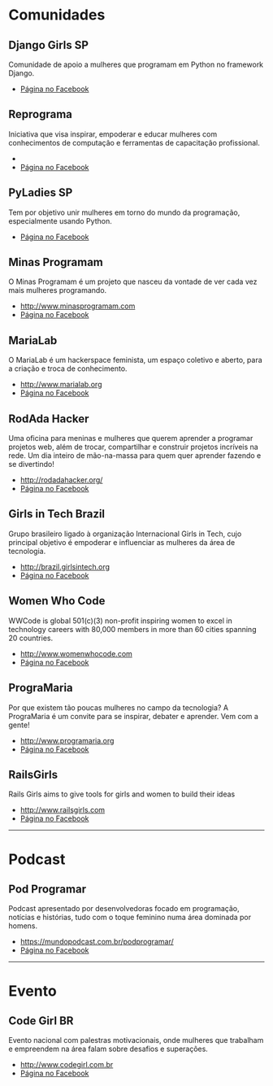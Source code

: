 # Comunidades 


## Django Girls SP

Comunidade de apoio a mulheres que programam em Python no framework Django.

* [Página no Facebook](https://www.facebook.com/DjangoGirlsSP/)


## Reprograma

Iniciativa que visa inspirar, empoderar e educar mulheres com conhecimentos de computação e ferramentas de capacitação profissional. 

* [](http://www.reprograma.com.br)
* [Página no Facebook](https://www.facebook.com/pg/ReprogramaBrasil/)


## PyLadies SP

Tem por objetivo unir mulheres em torno do mundo da programação, especialmente usando Python. 

* [Página no Facebook](https://www.facebook.com/PyLadiesSP/)


## Minas Programam

O Minas Programam é um projeto que nasceu da vontade de ver cada vez mais mulheres programando.

* http://www.minasprogramam.com
* [Página no Facebook](https://www.facebook.com/minasprogramam/)


## MariaLab

O MariaLab é um hackerspace feminista, um espaço coletivo e aberto, para a criação e troca de conhecimento.

* http://www.marialab.org
* [Página no Facebook](https://www.facebook.com/marialab.org/)


## RodAda Hacker

Uma oficina para meninas e mulheres que querem aprender a programar projetos web, além de trocar, compartilhar e construir projetos incríveis na rede. Um dia inteiro de mão-na-massa para quem quer aprender fazendo e se divertindo!

* http://rodadahacker.org/
* [Página no Facebook](https://www.facebook.com/pg/RodAdaHacker/about/)


## Girls in Tech Brazil

Grupo brasileiro ligado à organização Internacional Girls in Tech, cujo principal objetivo é empoderar e influenciar as mulheres da área de tecnologia.

* http://brazil.girlsintech.org
* [Página no Facebook](https://www.facebook.com/GiTSaoPaulo/)


## Women Who Code

WWCode is global 501(c)(3) non-profit inspiring women to excel in technology careers with 80,000 members in more than 60 cities spanning 20 countries.

* http://www.womenwhocode.com
* [Página no Facebook](https://www.facebook.com/womenwhocode/)


## PrograMaria

Por que existem tão poucas mulheres no campo da tecnologia? A PrograMaria é um convite para se inspirar, debater e aprender. Vem com a gente!

* http://www.programaria.org
* [Página no Facebook](https://www.facebook.com/programaria/)


## RailsGirls

Rails Girls aims to give tools for girls and women to build their ideas

* http://www.railsgirls.com
* [Página no Facebook](https://www.facebook.com/railsgirls/)


<hr>

# Podcast

## Pod Programar

Podcast apresentado por desenvolvedoras focado em programação, notícias e histórias, tudo com o toque feminino numa área dominada por homens.

* https://mundopodcast.com.br/podprogramar/
* [Página no Facebook](https://www.facebook.com/PodProgramar/)

<hr>

# Evento

## Code Girl BR

Evento nacional com palestras motivacionais, onde mulheres que trabalham e empreendem na área falam sobre desafios e superações.

* http://www.codegirl.com.br
* [Página no Facebook](https://www.facebook.com/codegirlBR/)
